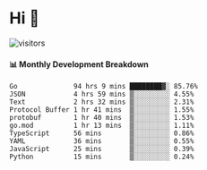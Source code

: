 # Hi 👋
 
![visitors](https://visitor-badge.glitch.me/badge?page_id=sorcererxw.sorcererx)

#### 📊 Monthly Development Breakdown

<!--START_SECTION:waka-->
```text
Go              94 hrs 9 mins ████████▓░ 85.76%
JSON            4 hrs 59 mins ▒░░░░░░░░░ 4.55%
Text            2 hrs 32 mins ▒░░░░░░░░░ 2.31%
Protocol Buffer 1 hr 41 mins  ▒░░░░░░░░░ 1.55%
protobuf        1 hr 40 mins  ▒░░░░░░░░░ 1.53%
go.mod          1 hr 13 mins  ▒░░░░░░░░░ 1.11%
TypeScript      56 mins       ▒░░░░░░░░░ 0.86%
YAML            36 mins       ▒░░░░░░░░░ 0.55%
JavaScript      25 mins       ▒░░░░░░░░░ 0.39%
Python          15 mins       ▒░░░░░░░░░ 0.24%
```
<!--END_SECTION:waka-->
